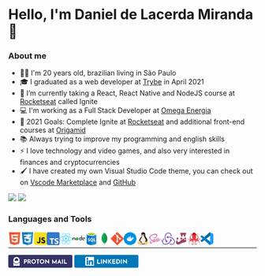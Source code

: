 <h1>Hello, I'm Daniel de Lacerda Miranda 👋</h1>

<h3>About me</h3>
<ul>
  <li>🧔🏽 I'm 20 years old, brazilian living in São Paulo</li>
  <li>🎓 I graduated as a web developer at <a href="https://www.betrybe.com/">Trybe</a> in April 2021</li>
  <li>🌱 I’m currently taking a React, React Native and NodeJS course at <a href="https://rocketseat.com.br">Rocketseat</a> called Ignite</li>
  <li>💻 I'm working as a Full Stack Developer at <a href="https://omegaenergia.com.br/">Omega Energia</a></li>
  <li>🥅 2021 Goals: Complete Ignite at <a href="https://rocketseat.com.br">Rocketseat</a> and additional front-end courses at <a href="https://origamid.com">Origamid</a></li>
  <li>📚 Always trying to improve my programming and english skills</li>
  <li>⚡ I love technology and video games, and also very interested in finances and cryptocurrencies</li>
  <li>🖌️ I have created my own Visual Studio Code theme, you can check out on <a href="https://marketplace.visualstudio.com/items?itemName=WolvesLeague.wolves-league">Vscode Marketplace</a> and <a href="https://github.com/WolvesLeague/wolves-league-vscode-theme">GitHub</a></li>
</ul>
<div>
  <img  height="140rem" src="https://github-readme-stats-daniellmiranda.vercel.app/api?username=daniellmiranda&count_private=true&show_icons=true&title_color=ff5252&text_color=eee&icon_color=ff0000&bg_color=1d1f20&hide_border=true">
  <img height="140rem" src="https://github-readme-stats-daniellmiranda.vercel.app/api/top-langs/?username=daniellmiranda&langs_count=10&layout=compact&title_color=ff5252&text_color=eee&bg_color=1d1f20&hide_border=true">
</div>

### Languages and Tools

<img align="left" alt="HTML5" width="26px" src="https://github.com/DanielLMiranda/DanielLMiranda/blob/master/icons/html5.png" />
<img align="left" alt="CSS3" width="26px" src="https://github.com/DanielLMiranda/DanielLMiranda/blob/master/icons/css3.png" />
<img align="left" alt="JavaScript" width="26px" src="https://github.com/DanielLMiranda/DanielLMiranda/blob/master/icons/javascript.png" />
<img align="left" alt="TypeScript" width="26px" src="https://github.com/DanielLMiranda/DanielLMiranda/blob/master/icons/typescript.png" />
<img align="left" alt="React" width="26px" src="https://github.com/DanielLMiranda/DanielLMiranda/blob/master/icons/react.png" />
<img align="left" alt="NodeJS" width="26px" src="https://github.com/DanielLMiranda/DanielLMiranda/blob/master/icons/nodejs.png" />
<img align="left" alt="SQL" width="26px" src="https://github.com/DanielLMiranda/DanielLMiranda/blob/master/icons/sql.png" />
<img align="left" alt="MongoDB" width="26px" src="https://github.com/DanielLMiranda/DanielLMiranda/blob/master/icons/mongodb.png" />
<img align="left" alt="Git" width="26px" src="https://github.com/DanielLMiranda/DanielLMiranda/blob/master/icons/git.png" />
<img align="left" alt="Docker" width="26px" src="https://github.com/DanielLMiranda/DanielLMiranda/blob/master/icons/docker.png" />
<img align="left" alt="Linux" width="26px" src="https://github.com/DanielLMiranda/DanielLMiranda/blob/master/icons/linux.png" />
<img align="left" alt="Sass" width="26px" src="https://github.com/DanielLMiranda/DanielLMiranda/blob/master/icons/sass.png" />
<img align="left" alt="Redux" width="26px" src="https://github.com/DanielLMiranda/DanielLMiranda/blob/master/icons/redux.png" />
<img align="left" alt="Jest" width="26px" src="https://github.com/DanielLMiranda/DanielLMiranda/blob/master/icons/jest.png" />
<img align="left" alt="RTL" width="26px" src="https://github.com/DanielLMiranda/DanielLMiranda/blob/master/icons/rtl.png" />
<img align="left" alt="Visual Studio Code" width="26px" src="https://github.com/DanielLMiranda/DanielLMiranda/blob/master/icons/vscode.png" />
<br>
<hr>
<a href="mailto:danieldelacerdamiranda@protonmail.com"><img height="26px" src="https://github.com/DanielLMiranda/DanielLMiranda/blob/master/badges/protonmail-badge.png"></a>
<a href="https://linkedin.com/in/daniellmiranda"><img height="26px" src="https://github.com/DanielLMiranda/DanielLMiranda/blob/master/badges/linkedin-badge.png"></a>
